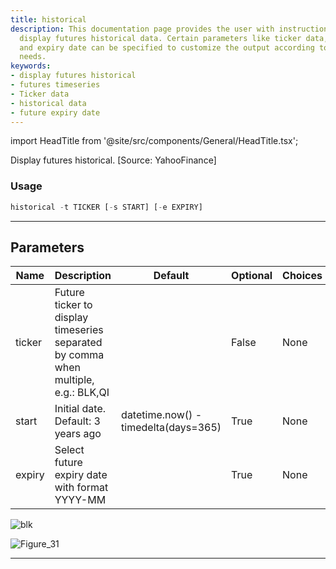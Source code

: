 ```yaml
---
title: historical
description: This documentation page provides the user with instructions on how to
  display futures historical data. Certain parameters like ticker data, start date,
  and expiry date can be specified to customize the output according to individual
  needs.
keywords:
- display futures historical
- futures timeseries
- Ticker data
- historical data
- future expiry date
---
```


import HeadTitle from '@site/src/components/General/HeadTitle.tsx';

<HeadTitle title="futures /historical - Reference | OpenBB Terminal Docs" />

Display futures historical. [Source: YahooFinance]

### Usage

```python
historical -t TICKER [-s START] [-e EXPIRY]
```

---

## Parameters

| Name | Description | Default | Optional | Choices |
| ---- | ----------- | ------- | -------- | ------- |
| ticker | Future ticker to display timeseries separated by comma when multiple, e.g.: BLK,QI |  | False | None |
| start | Initial date. Default: 3 years ago | datetime.now() - timedelta(days=365) | True | None |
| expiry | Select future expiry date with format YYYY-MM |  | True | None |

![blk](https://user-images.githubusercontent.com/25267873/196562549-1251b0fd-ca36-4e0f-bca6-b6bfe473effa.png)

![Figure_31](https://user-images.githubusercontent.com/25267873/196562627-79f9ffa1-8582-457c-91e8-5c18d6d4304f.png)

---
